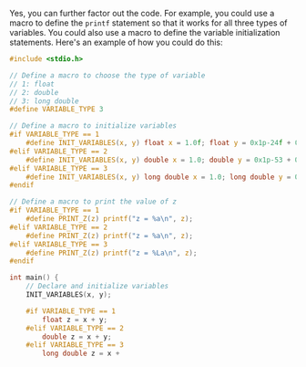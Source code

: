 
Yes, you can further factor out the code. For example, you could use a macro to define the `printf` statement so that it works for all three types of variables. You could also use a macro to define the variable initialization statements. Here's an example of how you could do this:

```c
#include <stdio.h>

// Define a macro to choose the type of variable
// 1: float
// 2: double
// 3: long double
#define VARIABLE_TYPE 3

// Define a macro to initialize variables
#if VARIABLE_TYPE == 1
    #define INIT_VARIABLES(x, y) float x = 1.0f; float y = 0x1p-24f + 0x1p-32f;
#elif VARIABLE_TYPE == 2
    #define INIT_VARIABLES(x, y) double x = 1.0; double y = 0x1p-53 + 0x1p-64;
#elif VARIABLE_TYPE == 3
    #define INIT_VARIABLES(x, y) long double x = 1.0; long double y = 0x1p-53 + 0x1p-64;
#endif

// Define a macro to print the value of z
#if VARIABLE_TYPE == 1
    #define PRINT_Z(z) printf("z = %a\n", z);
#elif VARIABLE_TYPE == 2
    #define PRINT_Z(z) printf("z = %a\n", z);
#elif VARIABLE_TYPE == 3
    #define PRINT_Z(z) printf("z = %La\n", z);
#endif

int main() {
    // Declare and initialize variables
    INIT_VARIABLES(x, y);

    #if VARIABLE_TYPE == 1
        float z = x + y;
    #elif VARIABLE_TYPE == 2
        double z = x + y;
    #elif VARIABLE_TYPE == 3
        long double z = x +
